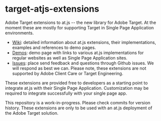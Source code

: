 # target-atjs-extensions
Adobe Target extensions to at.js -- the new library for Adobe Target.  At the moment these are mostly for supporting Target in Single Page Application environments.

* [Wiki](https://github.com/Adobe-Marketing-Cloud/target-atjs-extensions/wiki): detailed information about at.js extensions, their implementations, examples and references to demo pages.
* [Demos](http://adobe-marketing-cloud.github.io/target-atjs-extensions): demo page with links to various at.js implementations for regular websites as well as Single Page Application sites.
* [Issues](https://github.com/Adobe-Marketing-Cloud/target-atjs-extensions/issues): place send feedback and questions through Github issues. We will respond as best we can.  Please note, these extensions are not supported by Adobe Client Care or Target Engineering. 

These extensions are provided free to developers as a starting point to integrate at.js with their Single Page Application. Customization may be required to integrate successfully with your single page app.

This repository is a work-in-progress.  Please check commits for version history.  These extensions are only to be used with an at.js deployment of the Adobe Target solution.
